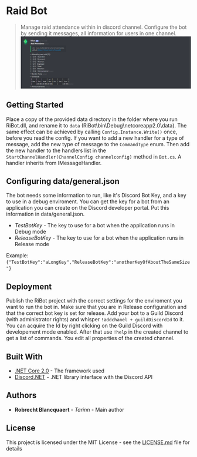 # Raid Bot

> Manage raid attendance within in discord channel. Configure the bot by sending it messages, all information for users in one channel.
![](header.png)

## Getting Started

Place a copy of the provided data directory in the folder where you run RiBot.dll, and rename it to ```data``` (RiBot\bin\Debug\netcoreapp2.0\data). The same effect can be achieved by calling ```Config.Instance.Write()``` once, before you read the config.
If you want to add a new handler for a type of message, add the new type of message to  the ```CommandType``` enum. Then add the new handler  to the handlers list in the ```StartChannelHandler(ChannelConfig channelconfig)``` method in ```Bot.cs```. A handler inherits from IMessageHandler.

## Configuring data/general.json

The bot needs some information to run, like it's Discord Bot Key, and a key to use in a debug enviroment. You can get the key for a bot from an application you can create on the Discord developer portal. Put this information in data/general.json.
* *TestBotKey* - The key to use for a bot when the application runs in Debug mode
* *ReleaseBotKey* - The key to use for a bot when the application runs in Release mode

Example:
```{"TestBotKey":"aLongKey","ReleaseBotKey":"anotherKeyOfAboutTheSameSize"}```

## Deployment

Publish the RiBot project with the correct settings for the enviroment you want to run the bot in. Make sure that you are in Release configuration and that the correct bot key is set for release. Add your bot to a Guild Discord (with administrator rights) and whisper ```!addchanel + guildDiscordId``` to it. You can acquire the Id by right clicking on the Guild Discord with developement mode enabled. After that use ```!help``` in the created channel to get a list of commands. You edit all properties of the created channel.

## Built With

* [.NET Core 2.0](https://www.microsoft.com/net/download/dotnet-core/2.0) - The framework used
* [Discord.NET](https://github.com/RogueException/Discord.Net) - .NET library interface with the Discord API


## Authors

* **Robrecht Blancquaert** - *Tarinn* - Main author


## License

This project is licensed under the MIT License - see the [LICENSE.md](LICENSE.md) file for details

